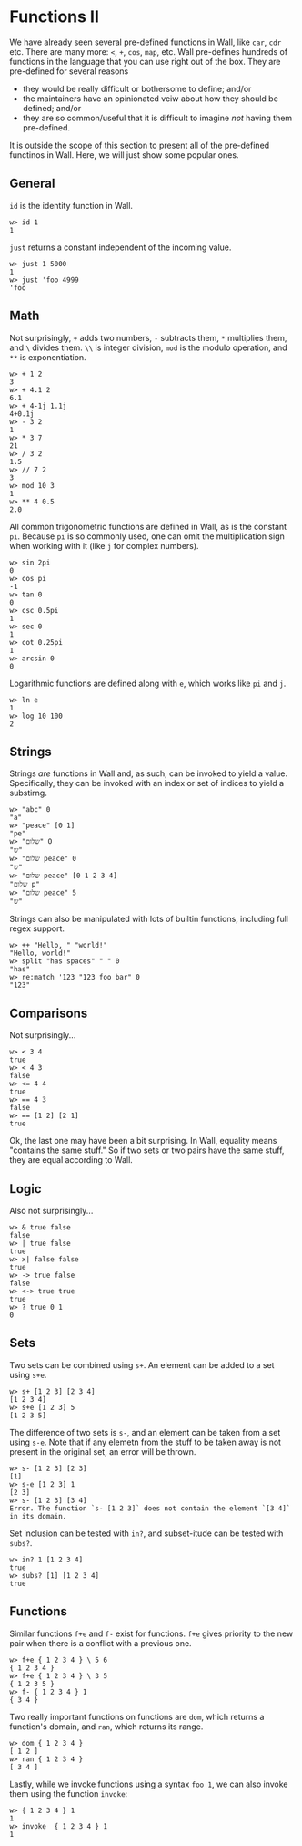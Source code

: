 # Functions II

We have already seen several pre-defined functions in Wall, like `car`, `cdr` etc.  There are many more: `<`, `+`, `cos`, `map`, etc.  Wall pre-defines hundreds of functions in the language that you can use right out of the box.  They are pre-defined for several reasons

- they would be really difficult or bothersome to define; and/or
- the maintainers have an opinionated veiw about how they should be defined; and/or
- they are so common/useful that it is difficult to imagine *not* having them pre-defined.

It is outside the scope of this section to present all of the pre-defined functinos in Wall.  Here, we will just show some popular ones.

## General

`id` is the identity function in Wall.

```
w> id 1
1
```

`just` returns a constant independent of the incoming value.

```
w> just 1 5000
1
w> just 'foo 4999
'foo
```

## Math

Not surprisingly, `+` adds two numbers, `-` subtracts them, `*` multiplies them, and `\` divides them.  `\\` is integer division, `mod` is the modulo operation, and `**` is exponentiation.

```
w> + 1 2
3
w> + 4.1 2
6.1
w> + 4-1j 1.1j
4+0.1j
w> - 3 2
1
w> * 3 7
21
w> / 3 2
1.5
w> // 7 2
3
w> mod 10 3
1
w> ** 4 0.5
2.0
```

All common trigonometric functions are defined in Wall, as is the constant `pi`.  Because `pi` is so commonly used, one can omit the multiplication sign when working with it (like `j` for complex numbers).

```
w> sin 2pi
0
w> cos pi
-1
w> tan 0
0
w> csc 0.5pi
1
w> sec 0
1
w> cot 0.25pi
1
w> arcsin 0
0
```

Logarithmic functions are defined along with `e`, which works like `pi` and `j`.

```
w> ln e
1
w> log 10 100
2
```

## Strings

Strings *are* functions in Wall and, as such, can be invoked to yield a value.  Specifically, they can be invoked with an index or set of indices to yield a substirng.

```
w> "abc" 0
"a"
w> "peace" [0 1]
"pe"
w> "שלום" O
"ש"
w> "שלום peace" 0
"ש"
w> "שלום peace" [0 1 2 3 4]
"שלום p"
w> "שלום peace" 5
"ש"
```

Strings can also be manipulated with lots of builtin functions, including full regex support.

```
w> ++ "Hello, " "world!"
"Hello, world!"
w> split "has spaces" " " 0
"has"
w> re:match '123 "123 foo bar" 0
"123"
```

## Comparisons

Not surprisingly...

```
w> < 3 4
true
w> < 4 3
false
w> <= 4 4
true
w> == 4 3
false
w> == [1 2] [2 1]
true
```

Ok, the last one may have been a bit surprising.  In Wall, equality means "contains the same stuff."  So if two sets or two pairs have the same stuff, they are equal according to Wall.

## Logic

Also not surprisingly...

```
w> & true false
false
w> | true false
true
w> x| false false
true
w> -> true false
false
w> <-> true true
true
w> ? true 0 1
0
```

## Sets

Two sets can be combined using `s+`.  An element can be added to a set using `s+e`.

```
w> s+ [1 2 3] [2 3 4]
[1 2 3 4]
w> s+e [1 2 3] 5
[1 2 3 5]
```

The difference of two sets is `s-`, and an element can be taken from a set using `s-e`. Note that if any elemetn from the stuff to be taken away is not present in the original set, an error will be thrown.

```
w> s- [1 2 3] [2 3]
[1]
w> s-e [1 2 3] 1
[2 3]
w> s- [1 2 3] [3 4]
Error. The function `s- [1 2 3]` does not contain the element `[3 4]` in its domain.
```

Set inclusion can be tested with `in?`, and subset-itude can be tested with `subs?`.

```
w> in? 1 [1 2 3 4]
true
w> subs? [1] [1 2 3 4]
true
```

## Functions

Similar functions `f+e` and `f-` exist for functions. `f+e` gives priority to the new pair when there is a conflict with a previous one.

```
w> f+e { 1 2 3 4 } \ 5 6
{ 1 2 3 4 }
w> f+e { 1 2 3 4 } \ 3 5
{ 1 2 3 5 }
w> f- { 1 2 3 4 } 1
{ 3 4 }
```

Two really important functions on functions are `dom`, which returns a function's domain, and `ran`, which returns its range.

```
w> dom { 1 2 3 4 }
[ 1 2 ]
w> ran { 1 2 3 4 }
[ 3 4 ]
```

Lastly, while we invoke functions using a syntax `foo 1`, we can also invoke them using the function `invoke`:

```
w> { 1 2 3 4 } 1
1
w> invoke  { 1 2 3 4 } 1
1
```